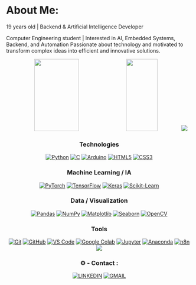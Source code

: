 # About Me:
19 years old | Backend & Artificial Intelligence Developer

Computer Engineering student | Interested in AI, Embedded Systems, Backend, and Automation
Passionate about technology and motivated to transform complex ideas into efficient and innovative solutions.
<!--Status Tecnoligia-->
<div align="center">  
  <img width="49%" height="195px" src="https://github-readme-stats.vercel.app/api?username=Ka1ux&show_icons=true&count_private=true&hide_border=true&title_color=FFFFFF&icon_color=1E90FF&text_color=FFFFFF&bg_color=0d1117" /> 
  <img width="41%" height="195px" src="https://github-readme-stats.vercel.app/api/top-langs/?username=Ka1ux&layout=compact&hide_border=true&title_color=FFFFFF&text_color=FFFFFF&bg_color=0d1117" />
  

<!--Minhas Habilidades-->

<img src="https://user-images.githubusercontent.com/73097560/115834477-dbab4500-a447-11eb-908a-139a6edaec5c.gif">

### Technologies
[![Python](https://img.shields.io/badge/python-000000?style=for-the-badge&logo=python&logoColor=white)]()
[![C](https://img.shields.io/badge/c-000000?style=for-the-badge&logo=cplusplus&logoColor=white)]()
[![Arduino](https://img.shields.io/badge/arduino-000000?style=for-the-badge&logo=arduino&logoColor=white)]()
[![HTML5](https://img.shields.io/badge/html-000000?style=for-the-badge&logo=html5&logoColor=white)]()
[![CSS3](https://img.shields.io/badge/css-000000?style=for-the-badge&logo=css3&logoColor=white)]()

### Machine Learning / IA
[![PyTorch](https://img.shields.io/badge/PyTorch-000000?style=for-the-badge&logo=PyTorch&logoColor=white)]()
[![TensorFlow](https://img.shields.io/badge/TensorFlow-000000?style=for-the-badge&logo=tensorflow&logoColor=white)]()
[![Keras](https://img.shields.io/badge/Keras-000000?style=for-the-badge&logo=keras&logoColor=white)]()
[![Scikit-Learn](https://img.shields.io/badge/scikit--learn-000000?style=for-the-badge&logo=scikitlearn&logoColor=white)]()

### Data / Visualization
[![Pandas](https://img.shields.io/badge/pandas-000000?style=for-the-badge&logo=pandas&logoColor=white)]()
[![NumPy](https://img.shields.io/badge/NumPy-000000?style=for-the-badge&logo=numpy&logoColor=white)]()
[![Matplotlib](https://img.shields.io/badge/Matplotlib-000000?style=for-the-badge&logo=matplotlib&logoColor=white)]()
[![Seaborn](https://img.shields.io/badge/Seaborn-000000?style=for-the-badge&logo=seaborn&logoColor=white)]()
[![OpenCV](https://img.shields.io/badge/OpenCV-000000?style=for-the-badge&logo=OpenCV&logoColor=white)]()

### Tools
[![Git](https://img.shields.io/badge/git-000000?style=for-the-badge&logo=git&logoColor=white)]()
[![GitHub](https://img.shields.io/badge/github-000000?style=for-the-badge&logo=github&logoColor=white)]()
[![VS Code](https://img.shields.io/badge/vs%20code-000000?style=for-the-badge&logo=visual-studio-code&logoColor=white)]()
[![Google Colab](https://img.shields.io/badge/Google%20Colab-000000?style=for-the-badge&logo=googlecolab&logoColor=white)]()
[![Jupyter](https://img.shields.io/badge/Jupyter-000000?style=for-the-badge&logo=jupyter&logoColor=white)]()
[![Anaconda](https://img.shields.io/badge/anaconda-000000?style=for-the-badge&logo=anaconda&logoColor=white)]()
[![n8n](https://img.shields.io/badge/n8n-000000?style=for-the-badge&logo=n8n&logoColor=white)]()
<img src="https://user-images.githubusercontent.com/73097560/115834477-dbab4500-a447-11eb-908a-139a6edaec5c.gif">

<!--Area de Contato-->
### ⚙️ - Contact :

[![LINKEDIN](https://go-skill-icons.vercel.app/api/icons?i=linkedin)]()
[![GMAIL](https://skillicons.dev/icons?i=gmail)]()
